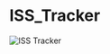# ISS_Tracker
 
![ISS Tracker](https://github.com/marnixnieswaag/ISS_Tracker/assets/126587469/9348acf8-1414-4b39-836c-193061aa890f)
